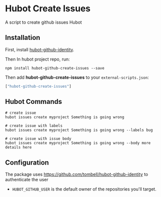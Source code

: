 # Hubot Create Issues

A script to create github issues Hubot

## Installation

First, install [hubot-github-identity](https://github.com/tombell/hubot-github-identity).

Then In hubot project repo, run:

```
npm install hubot-github-create-issues --save
```

Then add **hubot-github-create-issues** to your `external-scripts.json`:

```javascript
["hubot-github-create-issues"]
```

## Hubot Commands

```
# create issue
hubot issues create myproject Something is going wrong

# create issue with labels
hubot issues create myproject Something is going wrong --labels bug

# create issue with issue body
hubot issues create myproject Something is going wrong --body more details here
```

## Configuration

The package uses https://github.com/tombell/hubot-github-identity to authenticate the user
* `HUBOT_GITHUB_USER` is the default owner of the repositories you'll target.

